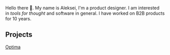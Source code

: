 Hello there 👋. My name is Aleksei, I'm a product designer. I am interested in _tools for thought_ and software in general. I have worked on B2B products for 10 years.

## Projects
[Optima](Optima)
